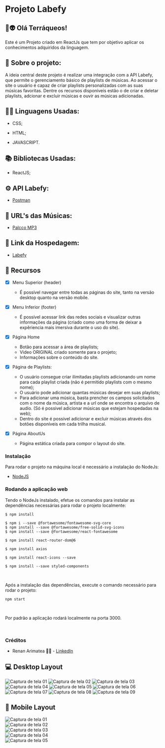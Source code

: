# Projeto Labefy

## 🖖👽 Olá Terráqueos!

Este é um Projeto criado em ReactJs que tem por objetivo aplicar os conhecimentos adquiridos da linguagem.

## 💬 Sobre o projeto:

A ideia central deste projeto é realizar uma integração com a API Labefy, que permite o gerenciamento básico de playlists de músicas. Ao acessar o site o usuário é capaz de criar playlists personalizadas com as suas músicas favoritas. Dentre os recursos disponíveis estão o de criar e deletar playlists, adcionar e excluir músicas e ouvir as músicas adicionadas.

## 👩‍💻 Linguagens Usadas:

* CSS;

* HTML;

* JAVASCRIPT.

## 📚 Bibliotecas Usadas:

* ReactJS;

## ⚙️ API Labefy:

* [Postman](https://documenter.getpostman.com/view/7549981/SztBc8eT#intro)

## 🎵 URL's das Músicas:

* [Palcco MP3](https://www.palcomp3.com.br/)

## 🔗 Link da Hospedagem:

* [Labefy](https://labefy-proejct-v2.surge.sh/)

## 🧰 Recursos

- [X] Menu Superior (header)
    - É possível navegar entre todas as páginas do site, tanto na versão desktop quanto na versão mobile.

- [X] Menu Inferior (footer)
    - É possível acessar link das redes sociais e visualizar outras informações da página (criado como uma forma de deixar a expêriencia mais imersiva durante o uso do site).

- [X] Página Home
    - Botão para acessar a área de playlists;
    - Video ORIGINAL criado somente para o projeto;
    - Informações sobre o conteúdo do site.

- [X] Página de Playlists:
    - O usuário consegue criar ilimitadas playlists adicionando um nome para cada playlist criada (não é permitido  playlists com o mesmo nome);
    - O usuário pode adicionar quantas músicas desejar em suas playlists;
    - Para adicionar uma música, basta prencher os campos solicitados com o nome da música, artista e a url onde se encontra o arquivo de audio. (Só é possivel adicionar músicas que estejam hospedadas na web);
    - Dentro do site é possível adicionar e excluir músicas através dos botões disponíveis em cada trilha musical. 

- [x] Página AboutUs
    - Página estática criada para compor o layout do site.

### Instalação

Para rodar o projeto na máquina local é necessário a instalação do NodeJs:
- [NodeJS](https://nodejs.org/en/download/)

### Rodando a aplicação web
Tendo o NodeJs instalado, efetue os comandos para instalar as dependências necessárias para rodar o projeto localmente:

```
$ npm install 
```

```
$ npm i --save @fortawesome/fontawesome-svg-core
$ npm install --save @fortawesome/free-solid-svg-icons
$ npm install --save @fortawesome/react-fontawesome
```

```
$ npm install react-router-dom@6
```

```
$ npm install axios
```

```
$ npm install react-icons --save
```

```
$ npm install --save styled-components
```

<br/>

Após a instalação das dependências, execute o comando necessário para rodar o projeto:

`npm start`

<br/>

Por padrão a aplicação rodará localmente na porta 3000.

<br/>

### Créditos

* Renan Arimatea 👋🏽 - [LinkedIn](https://www.linkedin.com/in/renan-arimatea/)

## 💻 Desktop Layout

![Captura de tela 01](src/screenshoots/desktop01.png)
![Captura de tela 02](src/screenshoots/desktop02.png)
![Captura de tela 03](src/screenshoots/desktop03.png)
![Captura de tela 04](src/screenshoots/desktop04.png)
![Captura de tela 05](src/screenshoots/desktop05.png)
![Captura de tela 06](src/screenshoots/desktop06.png)
![Captura de tela 07](src/screenshoots/desktop07.png)
![Captura de tela 08](src/screenshoots/desktop08.png)
![Captura de tela 09](src/screenshoots/desktop09.png)

## 📱 Mobile Layout

![Captura de tela 01](src/screenshoots/Mobile01.png)
<br/>
![Captura de tela 02](src/screenshoots/Mobile02.png)
<br/>
![Captura de tela 03](src/screenshoots/Mobile03.png)
<br/>
![Captura de tela 04](src/screenshoots/Mobile04.png)
<br/>
![Captura de tela 05](src/screenshoots/Mobile05.png)
